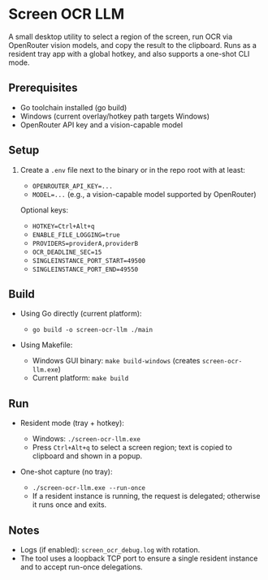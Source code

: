 # Screen OCR LLM

A small desktop utility to select a region of the screen, run OCR via OpenRouter vision models, and copy the result to the clipboard. Runs as a resident tray app with a global hotkey, and also supports a one-shot CLI mode.

## Prerequisites

- Go toolchain installed (go build)
- Windows (current overlay/hotkey path targets Windows)
- OpenRouter API key and a vision-capable model

## Setup

1. Create a `.env` file next to the binary or in the repo root with at least:
   - `OPENROUTER_API_KEY=...`
   - `MODEL=...` (e.g., a vision-capable model supported by OpenRouter)

   Optional keys:
   - `HOTKEY=Ctrl+Alt+q`
   - `ENABLE_FILE_LOGGING=true`
   - `PROVIDERS=providerA,providerB`
   - `OCR_DEADLINE_SEC=15`
   - `SINGLEINSTANCE_PORT_START=49500`
   - `SINGLEINSTANCE_PORT_END=49550`

## Build

- Using Go directly (current platform):
  - `go build -o screen-ocr-llm ./main`

- Using Makefile:
  - Windows GUI binary: `make build-windows` (creates `screen-ocr-llm.exe`)
  - Current platform: `make build`

## Run

- Resident mode (tray + hotkey):
  - Windows: `./screen-ocr-llm.exe`
  - Press `Ctrl+Alt+q` to select a screen region; text is copied to clipboard and shown in a popup.

- One-shot capture (no tray):
  - `./screen-ocr-llm.exe --run-once`
  - If a resident instance is running, the request is delegated; otherwise it runs once and exits.

## Notes

- Logs (if enabled): `screen_ocr_debug.log` with rotation.
- The tool uses a loopback TCP port to ensure a single resident instance and to accept run-once delegations.
